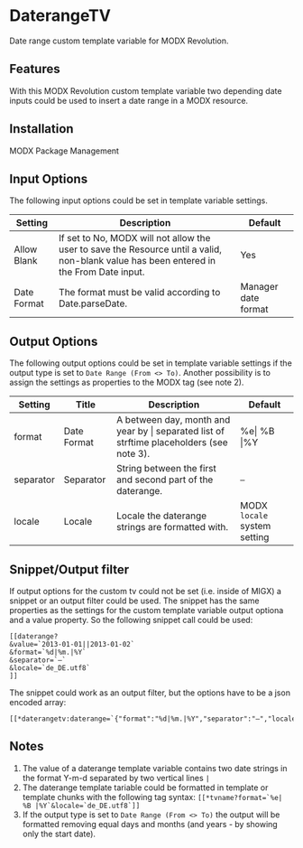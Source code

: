 DaterangeTV
================================================================================

Date range custom template variable for MODX Revolution.

Features
--------------------------------------------------------------------------------
With this MODX Revolution custom template variable two depending date inputs could be used to insert a date range in a MODX resource. 

Installation
--------------------------------------------------------------------------------
MODX Package Management

Input Options
--------------------------------------------------------------------------------
The following input options could be set in template variable settings.

Setting     | Description                                                                                                                             | Default
----------- | --------------------------------------------------------------------------------------------------------------------------------------- | -------------------
Allow Blank | If set to No, MODX will not allow the user to save the Resource until a valid, non-blank value has been entered in the From Date input. | Yes
Date Format | The format must be valid according to Date.parseDate.                                                                                   | Manager date format

Output Options
--------------------------------------------------------------------------------
The following output options could be set in template variable settings if the output type is set to `Date Range (From <> To)`. Another possibility is to assign the settings as properties to the MODX tag (see note 2).

Setting   | Title       | Description                                                                                   | Default
--------- | ----------- | --------------------------------------------------------------------------------------------- | --------------
format    | Date Format | A between day, month and year by &#124; separated list of strftime placeholders (see note 3). | %e&#124; %B &#124;%Y
separator | Separator   | String between the first and second part of the daterange.                                    | ` – `
locale    | Locale      | Locale the daterange strings are formatted with.                                              | MODX `locale` system setting

Snippet/Output filter
--------------------------------------------------------------------------------
If output options for the custom tv could not be set (i.e. inside of MIGX) a snippet or an output filter could be used. The snippet has the same properties as the settings for the custom template variable output optiona and a value property. So the following snippet call could be used:

```
[[daterange? 
&value=`2013-01-01||2013-01-02` 
&format=`%d|%m.|%Y` 
&separator=`–` 
&locale=`de_DE.utf8`
]]
```

The snippet could work as an output filter, but the options have to be a json encoded array:

```
[[*daterangetv:daterange=`{"format":"%d|%m.|%Y","separator":"–","locale":"de_DE.utf8"}`]]
```

Notes
--------------------------------------------------------------------------------

1. The value of a daterange template variable contains two date strings in the format Y-m-d separated by two vertical lines `|`
2. The daterange template tariable could be formatted in template or template chunks with the following tag syntax:
```[[*tvname?format=`%e| %B |%Y`&locale=`de_DE.utf8`]]```
3. If the output type is set to `Date Range (From <> To)` the output will be formatted removing equal days and months (and years - by showing only the start date).
